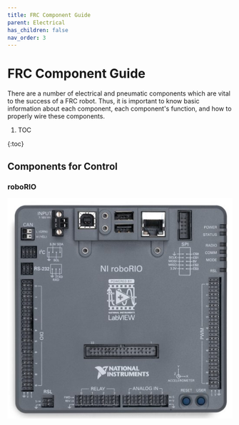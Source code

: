 ```yaml
---
title: FRC Component Guide
parent: Electrical
has_children: false
nav_order: 3
---
```


# FRC Component Guide

There are a number of electrical and pneumatic components which are vital to the success of a FRC robot. Thus, it is important to know basic information about each component, each component's function, and how to properly wire these components.

 1. TOC

{:toc}

## Components for Control

### roboRIO

![](../res/roboRIO.jpg)

